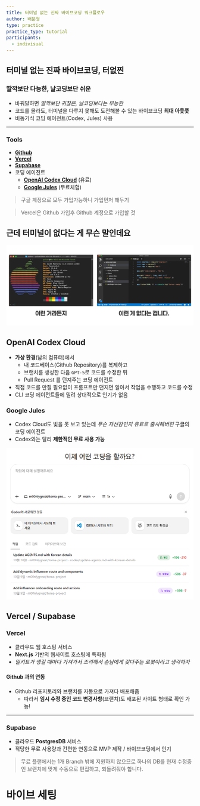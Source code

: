 ```yaml
---
title: 터미널 없는 진짜 바이브코딩 워크플로우
author: 배문형
type: practice
practice_type: tutorial
participants:
  - indivisual
---
```


## 터미널 없는 진짜 바이브코딩, 터없찐

### 딸깍보단 다능한, 날코딩보단 쉬운

- 바꿔말하면 *딸깍보단 귀찮은, 날코딩보다는 무능한*
- 코드를 몰라도, 터미널을 다루지 못해도 도전해볼 수 있는 바이브코딩 **최대 아웃풋**
- 비동기식 코딩 에이전트(Codex, Jules) 사용

***

### Tools

- **[Github](https://github.com)**
- **[Vercel](https://vercel.com)**
- **[Supabase](https://supabase.com)**
- 코딩 에이전트
	- **[OpenAI Codex Cloud](https://chatgpt.com/codex)** (유료)
	- **[Google Jules](https://jules.google)** (무료체험)

> 구글 계정으로 모두 가입가능하니 가입먼저 해두기

> Vercel은 Github 가입후 Github 계정으로 가입할 것

## 근데 터미널이 없다는 게 무슨 말인데요

![](../attachments/vibe-no_terminal.png)

## OpenAI Codex Cloud

- **가상 환경**(남의 컴퓨터)에서 
	- 내 코드베이스(Github Repository)를 복제하고 
	- 브랜치를 생성한 다음 `GPT-5`로 코드를 수정한 뒤
	- Pull Request 를 던져주는 코딩 에이전트
- 직접 코드를 만질 필요없이 프롬프트만 던지면 알아서 작업을 수행하고 코드를 수정
- CLI 코딩 에이전트들에 밀려 상대적으로 인기가 없음

### Google Jules

- Codex Cloud도 빛을 못 보고 있는데 *무슨 자신감인지 유료로 출시해버린* 구글의 코딩 에이전트
- Codex와는 달리 **제한적인 무료 사용 가능**

![](../attachments/vibe-codex.png)

## Vercel / Supabase

### Vercel

- 클라우드 웹 호스팅 서비스
- **Next.js** 기반의 웹사이트 호스팅에 특화됨
- *밀키트가 생길 때마다 가져가서 조리해서 손님에게 갖다주는 로봇이라고 생각하자*

#### Github 과의 연동

- Github 리포지토리와 브랜치를 자동으로 가져다 배포해줌
	- 따라서 **임시 수정 중인 코드 변경사항**(브랜치)도 배포된 사이트 형태로 확인 가능!

***

### Supabase

- 클라우드 **PostgresDB** 서비스
- 적당한 무료 사용량과 간편한 연동으로 MVP 제작 / 바이브코딩에서 인기

> 무료 플랜에서는 1개 Branch 밖에 지원하지 않으므로 하나의 DB를 현재 수정중인 브랜치에 맞게 수동으로 편집하고, 되돌려줘야 합니다.

# 바이브 세팅